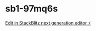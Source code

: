 # sb1-97mq6s

[Edit in StackBlitz next generation editor ⚡️](https://stackblitz.com/~/github.com/anuragkainth/sb1-97mq6s)